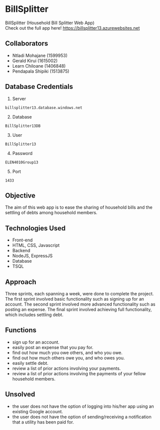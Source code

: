 # BillSplitter

BillSplitter (Household Bill Splitter Web App)<br/>
Check out the full app here! https://billsplitter13.azurewebsites.net

## Collaborators 
* Ntladi Mohajane (1599953) 
* Gerald Kirui (1615002) 
* Learn Chiloane (1406848) 
* Pendapala Shipiki (1513875)

## Database Credentials
1. Server
```
billsplitter13.database.windows.net
```
2. Database
```
BillSplitter13DB
```
3. User
```
BillSplitter13
```
4. Password
```
ELEN4010Group13
```
5. Port
```
1433
```

## Objective
The aim of this web app is to ease the sharing of household bills and the settling of debts among household members. 

## Technologies Used
- Front-end
 - HTML, CSS, Javascript
- Backend
 - NodeJS, ExpressJS
- Database
 - TSQL

## Approach
Three sprints, each spanning a week, were done to complete the project. The first sprint involved basic functionality such as signing up for an account. The second sprint involved more advanced functionality such as posting an expense. The final sprint involved achieving full functionality, which includes settling debt. 

## Functions
- sign up for an account.
- easily post an expense that you pay for.
- find out how much you owe others, and who you owe. 
- find out how much others owe you, and who owes you. 
- easily settle debt.
- review a list of prior actions involving your payments. 
- review a list of prior actions involving the payments of your fellow household members. 

## Unsolved
- the user does not have the option of logging into his/her app using an existing Google account.
- the user does not have the option of sending/receiving a notification that a utility has been paid for. 
